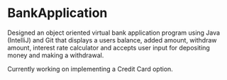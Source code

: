 # BankApplication

Designed an object oriented virtual bank application program using Java (IntelliJ) and Git that displays a users balance, added amount, withdraw amount, interest rate calculator and accepts user input for depositing money and making a withdrawal.

Currently working on implementing a Credit Card option.
